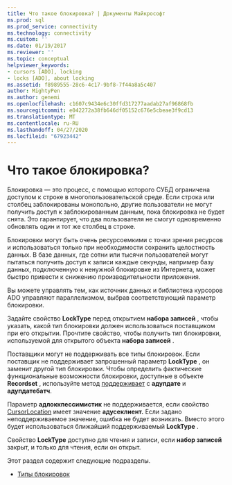 ```yaml
---
title: Что такое блокировка? | Документы Майкрософт
ms.prod: sql
ms.prod_service: connectivity
ms.technology: connectivity
ms.custom: ''
ms.date: 01/19/2017
ms.reviewer: ''
ms.topic: conceptual
helpviewer_keywords:
- cursors [ADO], locking
- locks [ADO], about locking
ms.assetid: f8989555-28c6-4c17-9bf8-7f44a8a5c407
author: MightyPen
ms.author: genemi
ms.openlocfilehash: c1607c9434e6c30ffd317277aadab27af96868fb
ms.sourcegitcommit: e042272a38fb646df05152c676e5cbeae3f9cd13
ms.translationtype: MT
ms.contentlocale: ru-RU
ms.lasthandoff: 04/27/2020
ms.locfileid: "67923442"
---
```

# <a name="what-is-a-lock"></a>Что такое блокировка?
Блокировка — это процесс, с помощью которого СУБД ограничена доступом к строке в многопользовательской среде. Если строка или столбец заблокированы монопольно, другие пользователи не могут получить доступ к заблокированным данным, пока блокировка не будет снята. Это гарантирует, что два пользователя не смогут одновременно обновлять один и тот же столбец в строке.  
  
 Блокировки могут быть очень ресурсоемкими с точки зрения ресурсов и использоваться только при необходимости сохранить целостность данных. В базе данных, где сотни или тысячи пользователей могут пытаться получить доступ к записи каждые секунды, например базу данных, подключенную к ненужной блокировке из Интернета, может быстро привести к снижению производительности приложения.  
  
 Вы можете управлять тем, как источник данных и библиотека курсоров ADO управляют параллелизмом, выбрав соответствующий параметр блокировки.  
  
 Задайте свойство **LockType** перед открытием **набора записей** , чтобы указать, какой тип блокировки должен использоваться поставщиком при его открытии. Прочтите свойство, чтобы получить тип блокировки, используемой для открытого объекта **набора записей** .  
  
 Поставщики могут не поддерживать все типы блокировок. Если поставщик не поддерживает запрошенный параметр **LockType** , он заменит другой тип блокировки. Чтобы определить фактические функциональные возможности блокировки, доступные в объекте **Recordset** , используйте метод [поддерживает](../../../ado/reference/ado-api/supports-method.md) с **адупдате** и **адупдатебатч**.  
  
 Параметр **адлоккпессимистик** не поддерживается, если свойство [CursorLocation](../../../ado/reference/ado-api/cursorlocation-property-ado.md) имеет значение **адусеклиент.** Если задано неподдерживаемое значение, ошибка не будет возникать. Вместо этого будет использоваться ближайший поддерживаемый **LockType** .  
  
 Свойство **LockType** доступно для чтения и записи, если **набор записей** закрыт, и только для чтения, если он открыт.  
  
 Этот раздел содержит следующие подразделы.  
  
-   [Типы блокировок](../../../ado/guide/data/types-of-locks.md)
